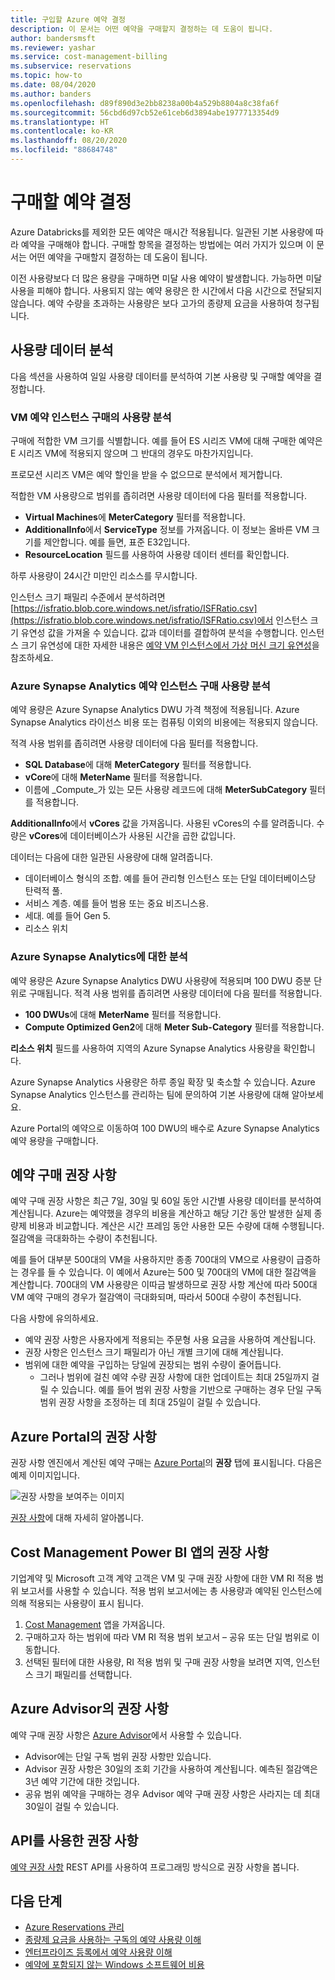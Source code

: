```yaml
---
title: 구입할 Azure 예약 결정
description: 이 문서는 어떤 예약을 구매할지 결정하는 데 도움이 됩니다.
author: bandersmsft
ms.reviewer: yashar
ms.service: cost-management-billing
ms.subservice: reservations
ms.topic: how-to
ms.date: 08/04/2020
ms.author: banders
ms.openlocfilehash: d89f890d3e2bb8238a00b4a529b8804a8c38fa6f
ms.sourcegitcommit: 56cbd6d97cb52e61ceb6d3894abe1977713354d9
ms.translationtype: HT
ms.contentlocale: ko-KR
ms.lasthandoff: 08/20/2020
ms.locfileid: "88684748"
---
```

# <a name="determine-what-reservation-to-purchase"></a>구매할 예약 결정

Azure Databricks를 제외한 모든 예약은 매시간 적용됩니다. 일관된 기본 사용량에 따라 예약을 구매해야 합니다. 구매할 항목을 결정하는 방법에는 여러 가지가 있으며 이 문서는 어떤 예약을 구매할지 결정하는 데 도움이 됩니다.

이전 사용량보다 더 많은 용량을 구매하면 미달 사용 예약이 발생합니다. 가능하면 미달 사용을 피해야 합니다. 사용되지 않는 예약 용량은 한 시간에서 다음 시간으로 전달되지 않습니다. 예약 수량을 초과하는 사용량은 보다 고가의 종량제 요금을 사용하여 청구됩니다.

## <a name="analyze-usage-data"></a>사용량 데이터 분석

다음 섹션을 사용하여 일일 사용량 데이터를 분석하여 기본 사용량 및 구매할 예약을 결정합니다.

### <a name="analyze-usage-for-a-vm-reserved-instance-purchase"></a>VM 예약 인스턴스 구매의 사용량 분석

구매에 적합한 VM 크기를 식별합니다. 예를 들어 ES 시리즈 VM에 대해 구매한 예약은 E 시리즈 VM에 적용되지 않으며 그 반대의 경우도 마찬가지입니다.

프로모션 시리즈 VM은 예약 할인을 받을 수 없으므로 분석에서 제거합니다.

적합한 VM 사용량으로 범위를 좁히려면 사용량 데이터에 다음 필터를 적용합니다.

- **Virtual Machines**에 **MeterCategory** 필터를 적용합니다.
- **AdditionalInfo**에서 **ServiceType** 정보를 가져옵니다. 이 정보는 올바른 VM 크기를 제안합니다. 예를 들면, 표준 E32입니다.
- **ResourceLocation** 필드를 사용하여 사용량 데이터 센터를 확인합니다.

하루 사용량이 24시간 미만인 리소스를 무시합니다.

인스턴스 크기 패밀리 수준에서 분석하려면 [https://isfratio.blob.core.windows.net/isfratio/ISFRatio.csv](https://isfratio.blob.core.windows.net/isfratio/ISFRatio.csv)에서 인스턴스 크기 유연성 값을 가져올 수 있습니다. 값과 데이터를 결합하여 분석을 수행합니다. 인스턴스 크기 유연성에 대한 자세한 내용은 [예약 VM 인스턴스에서 가상 머신 크기 유연성](../../virtual-machines/reserved-vm-instance-size-flexibility.md)을 참조하세요.

### <a name="analyze-usage-for-an-azure-synapse-analytics-reserved-instance-purchase"></a>Azure Synapse Analytics 예약 인스턴스 구매 사용량 분석

예약 용량은 Azure Synapse Analytics DWU 가격 책정에 적용됩니다. Azure Synapse Analytics 라이선스 비용 또는 컴퓨팅 이외의 비용에는 적용되지 않습니다.

적격 사용 범위를 좁히려면 사용량 데이터에 다음 필터를 적용합니다.


- **SQL Database**에 대해 **MeterCategory** 필터를 적용합니다.
- **vCore**에 대해 **MeterName** 필터를 적용합니다.
- 이름에 _Compute_가 있는 모든 사용량 레코드에 대해 **MeterSubCategory** 필터를 적용합니다.

**AdditionalInfo**에서 **vCores** 값을 가져옵니다. 사용된 vCores의 수를 알려줍니다. 수량은 **vCores**에 데이터베이스가 사용된 시간을 곱한 값입니다.

데이터는 다음에 대한 일관된 사용량에 대해 알려줍니다.

- 데이터베이스 형식의 조합. 예를 들어 관리형 인스턴스 또는 단일 데이터베이스당 탄력적 풀.
- 서비스 계층. 예를 들어 범용 또는 중요 비즈니스용.
- 세대. 예를 들어 Gen 5.
- 리소스 위치

### <a name="analysis-for-azure-synapse-analytics"></a>Azure Synapse Analytics에 대한 분석

예약 용량은 Azure Synapse Analytics DWU 사용량에 적용되며 100 DWU 증분 단위로 구매됩니다. 적격 사용 범위를 좁히려면 사용량 데이터에 다음 필터를 적용합니다.

- **100 DWUs**에 대해 **MeterName** 필터를 적용합니다.
- **Compute Optimized Gen2**에 대해 **Meter Sub-Category** 필터를 적용합니다.

**리소스 위치** 필드를 사용하여 지역의 Azure Synapse Analytics 사용량을 확인합니다.

Azure Synapse Analytics 사용량은 하루 종일 확장 및 축소할 수 있습니다. Azure Synapse Analytics 인스턴스를 관리하는 팀에 문의하여 기본 사용량에 대해 알아보세요.

Azure Portal의 예약으로 이동하여 100 DWU의 배수로 Azure Synapse Analytics 예약 용량을 구매합니다.

## <a name="reservation-purchase-recommendations"></a>예약 구매 권장 사항

예약 구매 권장 사항은 최근 7일, 30일 및 60일 동안 시간별 사용량 데이터를 분석하여 계산됩니다. Azure는 예약했을 경우의 비용을 계산하고 해당 기간 동안 발생한 실제 종량제 비용과 비교합니다. 계산은 시간 프레임 동안 사용한 모든 수량에 대해 수행됩니다. 절감액을 극대화하는 수량이 추천됩니다.

예를 들어 대부분 500대의 VM을 사용하지만 종종 700대의 VM으로 사용량이 급증하는 경우를 들 수 있습니다. 이 예에서 Azure는 500 및 700대의 VM에 대한 절감액을 계산합니다. 700대의 VM 사용량은 이따금 발생하므로 권장 사항 계산에 따라 500대 VM 예약 구매의 경우가 절감액이 극대화되며, 따라서 500대 수량이 추천됩니다.

다음 사항에 유의하세요.

- 예약 권장 사항은 사용자에게 적용되는 주문형 사용 요금을 사용하여 계산됩니다.
- 권장 사항은 인스턴스 크기 패밀리가 아닌 개별 크기에 대해 계산됩니다.
- 범위에 대한 예약을 구입하는 당일에 권장되는 범위 수량이 줄어듭니다.
    - 그러나 범위에 걸친 예약 수량 권장 사항에 대한 업데이트는 최대 25일까지 걸릴 수 있습니다. 예를 들어 범위 권장 사항을 기반으로 구매하는 경우 단일 구독 범위 권장 사항을 조정하는 데 최대 25일이 걸릴 수 있습니다.

## <a name="recommendations-in-the-azure-portal"></a>Azure Portal의 권장 사항

권장 사항 엔진에서 계산된 예약 구매는 [Azure Portal](https://portal.azure.com/#blade/Microsoft_Azure_Reservations/CreateBlade/referrer/docs)의 **권장** 탭에 표시됩니다. 다음은 예제 이미지입니다.

![권장 사항을 보여주는 이미지](./media/determine-reservation-purchase/select-product-ri.png)

[권장 사항](reserved-instance-purchase-recommendations.md#recommendations-in-the-azure-portal)에 대해 자세히 알아봅니다.

## <a name="recommendations-in-the-cost-management-power-bi-app"></a>Cost Management Power BI 앱의 권장 사항

기업계약 및 Microsoft 고객 계약 고객은 VM 및 구매 권장 사항에 대한 VM RI 적용 범위 보고서를 사용할 수 있습니다. 적용 범위 보고서에는 총 사용량과 예약된 인스턴스에 의해 적용되는 사용량이 표시 됩니다.

1. [Cost Management](https://appsource.microsoft.com/product/power-bi/costmanagement.azurecostmanagementapp) 앱을 가져옵니다.
2. 구매하고자 하는 범위에 따라 VM RI 적용 범위 보고서 – 공유 또는 단일 범위로 이동합니다.
3. 선택된 필터에 대한 사용량, RI 적용 범위 및 구매 권장 사항을 보려면 지역, 인스턴스 크기 패밀리를 선택합니다.

## <a name="recommendations-in-azure-advisor"></a>Azure Advisor의 권장 사항

예약 구매 권장 사항은 [Azure Advisor](https://portal.azure.com/#blade/Microsoft_Azure_Expert/AdvisorMenuBlade/overview)에서 사용할 수 있습니다.

- Advisor에는 단일 구독 범위 권장 사항만 있습니다.
- Advisor 권장 사항은 30일의 조회 기간을 사용하여 계산됩니다. 예측된 절감액은 3년 예약 기간에 대한 것입니다.
- 공유 범위 예약을 구매하는 경우 Advisor 예약 구매 권장 사항은 사라지는 데 최대 30일이 걸릴 수 있습니다.

## <a name="recommendations-using-apis"></a>API를 사용한 권장 사항

[예약 권장 사항](/rest/api/consumption/reservationrecommendations/list) REST API를 사용하여 프로그래밍 방식으로 권장 사항을 봅니다.

## <a name="next-steps"></a>다음 단계

- [Azure Reservations 관리](manage-reserved-vm-instance.md)
- [종량제 요금을 사용하는 구독의 예약 사용량 이해](understand-reserved-instance-usage.md)
- [엔터프라이즈 등록에서 예약 사용량 이해](understand-reserved-instance-usage-ea.md)
- [예약에 포함되지 않는 Windows 소프트웨어 비용](reserved-instance-windows-software-costs.md)
